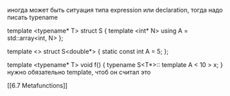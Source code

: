 иногда может быть ситуация типа expression или declaration, тогда надо писать typename

template <typename* T>
struct S {
template <int* N>
using A = std::array<int, N>
};

template <>
struct S<double*> {
static const int A = 5;
};

template <typename* T>
void f() {
typename S<T*>:: template A < 10 > x;
}
нужно обязательно template, чтоб он считал это 

[[6.7 Metafunctions]]
